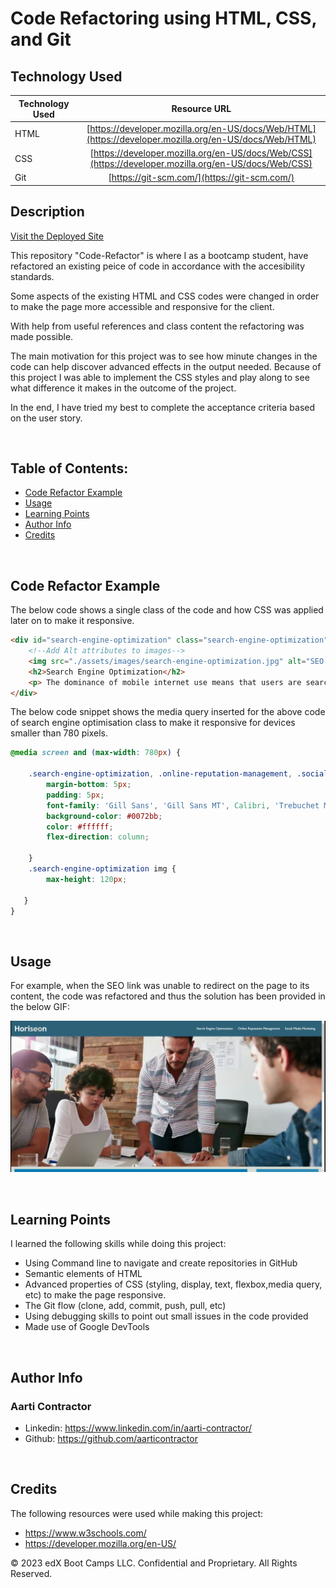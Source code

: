 # Code Refactoring using HTML, CSS, and Git

## Technology Used 

| Technology Used         | Resource URL           | 
| ------------- |:-------------:| 
| HTML    | [https://developer.mozilla.org/en-US/docs/Web/HTML](https://developer.mozilla.org/en-US/docs/Web/HTML) | 
| CSS     | [https://developer.mozilla.org/en-US/docs/Web/CSS](https://developer.mozilla.org/en-US/docs/Web/CSS)      |   
| Git | [https://git-scm.com/](https://git-scm.com/)     |    

## Description 

[Visit the Deployed Site](https://aarticontractor.github.io/Code-Refactor/)

This repository "Code-Refactor" is where I as a bootcamp student, have refactored an existing peice of code in accordance with the accesibility standards.

Some aspects of the existing HTML and CSS codes were changed in order to make the page more accessible and responsive for the client.

With help from useful references and class content the refactoring was made possible. 


The main motivation for this project was to see how minute changes in the code can help discover advanced effects in the output needed. Because of this project I was able to implement the CSS styles and play along to see what difference it makes in the outcome of the project.

In the end, I have tried my best to complete the acceptance criteria based on the user story.


<br>

## Table of Contents:

* [Code Refactor Example](#code-refactor-example)
* [Usage](#usage)
* [Learning Points](#learning-points)
* [Author Info](#author-info)
* [Credits](#credits)


<br>

## Code Refactor Example

The below code shows a single class of the code and how CSS was applied later on to make it responsive.

```html
<div id="search-engine-optimization" class="search-engine-optimization">
    <!--Add Alt attributes to images-->
    <img src="./assets/images/search-engine-optimization.jpg" alt="SEO diagram in notebook" class="float-left" />
    <h2>Search Engine Optimization</h2>
    <p> The dominance of mobile internet use means that users are searching for the right business as they travel, shop, or sit on their couch at home. Search Engine Optimization (SEO) allows you to increase your visibility and find the right customers for your business. </p>
</div>
```


The below code snippet shows the media query inserted for the above code of search engine optimisation class to make it responsive for devices smaller than 780 pixels.



```css
@media screen and (max-width: 780px) {

    .search-engine-optimization, .online-reputation-management, .social-media-marketing {
        margin-bottom: 5px;
        padding: 5px;
        font-family: 'Gill Sans', 'Gill Sans MT', Calibri, 'Trebuchet MS', sans-serif;
        background-color: #0072bb;
        color: #ffffff;
        flex-direction: column;
        
    }
    .search-engine-optimization img {
        max-height: 120px;
    
   }
}
```


<br>


## Usage 



For example, when the SEO link was unable to redirect on the page to its content, the code was refactored and thus the solution has been provided in the below GIF:


![alt text](./assets/images/horiseon.gif)

<br>

## Learning Points 

I learned the following skills while doing this project:

- Using Command line to navigate and create repositories in GitHub
- Semantic elements of HTML
- Advanced properties of CSS (styling, display, text, flexbox,media query, etc) to make the page responsive.
- The Git flow (clone, add, commit, push, pull, etc)
- Using debugging skills to point out small issues in the code provided
- Made use of Google DevTools 

<br>

## Author Info


### Aarti Contractor


- Linkedin: https://www.linkedin.com/in/aarti-contractor/
- Github: https://github.com/aarticontractor


<br>

## Credits

The following resources were used while making this project:


- https://www.w3schools.com/
- https://developer.mozilla.org/en-US/




© 2023 edX Boot Camps LLC. Confidential and Proprietary. All Rights Reserved.